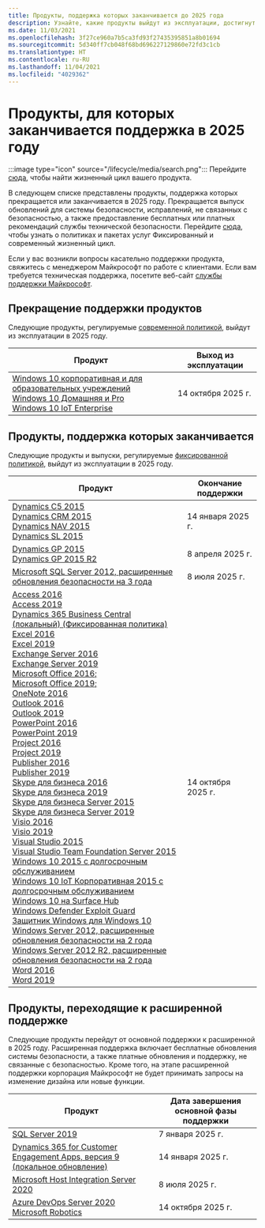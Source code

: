 ```yaml
---
title: Продукты, поддержка которых заканчивается до 2025 года
description: Узнайте, какие продукты выйдут из эксплуатации, достигнут конца поддержки или перейдут от основной поддержки к расширенной в 2025 году.
ms.date: 11/03/2021
ms.openlocfilehash: 3f27ce960a7b5ca3fd93f27435395851a8b01694
ms.sourcegitcommit: 5d340ff7cb048f68bd696227129860e72fd3c1cb
ms.translationtype: HT
ms.contentlocale: ru-RU
ms.lasthandoff: 11/04/2021
ms.locfileid: "4029362"
---
```

# <a name="products-ending-support-in-2025"></a>Продукты, для которых заканчивается поддержка в 2025 году

:::image type="icon" source="/lifecycle/media/search.png":::
Перейдите [сюда](/lifecycle/products/), чтобы найти жизненный цикл вашего продукта.

В следующем списке представлены продукты, поддержка которых прекращается или заканчивается в 2025 году. Прекращается выпуск обновлений для системы безопасности, исправлений, не связанных с безопасностью, а также предоставление бесплатных или платных рекомендаций службы технической безопасности. Перейдите [сюда](/lifecycle/overview/product-end-of-support-overview), чтобы узнать о политиках и пакетах услуг Фиксированный и современный жизненный цикл.

Если у вас возникли вопросы касательно поддержки продукта, свяжитесь с менеджером Майкрософт по работе с клиентами. Если вам требуется техническая поддержка, посетите веб-сайт [службы поддержки Майкрософт](https://support.microsoft.com/contactus/?ws=support).

## <a name="product-retirements"></a>Прекращение поддержки продуктов

Следующие продукты, регулируемые [современной политикой](/lifecycle/policies/modern), выйдут из эксплуатации в 2025 году.

| Продукт | Выход из эксплуатации |
| --- | --- |
| [Windows 10 корпоративная и для образовательных учреждений](/lifecycle/products/windows-10-enterprise-and-education?branch=live)<br>[Windows 10 Домашняя и Pro](/lifecycle/products/windows-10-home-and-pro?branch=live)<br>[Windows 10 IoT Enterprise](/lifecycle/products/windows-10-iot-enterprise?branch=live)<br> | 14 октября 2025 г. |




## <a name="products-reaching-end-of-support"></a>Продукты, поддержка которых заканчивается

Следующие продукты и выпуски, регулируемые [фиксированной политикой](/lifecycle/policies/fixed), выйдут из эксплуатации в 2025 году.

| Продукт | Окончание поддержки |
| --- | --- |
| [Dynamics C5 2015](/lifecycle/products/dynamics-c5-2015?branch=live)<br>[Dynamics CRM 2015](/lifecycle/products/dynamics-crm-2015?branch=live)<br>[Dynamics NAV 2015](/lifecycle/products/dynamics-nav-2015?branch=live)<br>[Dynamics SL 2015](/lifecycle/products/dynamics-sl-2015?branch=live)<br> | 14 января 2025 г. |
| [Dynamics GP 2015](/lifecycle/products/dynamics-gp-2015?branch=live)<br>[Dynamics GP 2015 R2](/lifecycle/products/dynamics-gp-2015-r2?branch=live)<br> | 8 апреля 2025 г. |
| [Microsoft SQL Server 2012, расширенные обновления безопасности на 3 года](/lifecycle/products/microsoft-sql-server-2012?branch=live)<br> | 8 июля 2025 г. |
| [Access 2016](/lifecycle/products/access-2016?branch=live)<br>[Access 2019](/lifecycle/products/access-2019?branch=live)<br>[Dynamics 365 Business Central (локальный) (Фиксированная политика)](/lifecycle/products/dynamics-365-business-central-onpremises-fixed-policy?branch=live)<br>[Excel 2016](/lifecycle/products/excel-2016?branch=live)<br>[Excel 2019](/lifecycle/products/excel-2019?branch=live)<br>[Exchange Server 2016](/lifecycle/products/exchange-server-2016?branch=live)<br>[Exchange Server 2019](/lifecycle/products/exchange-server-2019?branch=live)<br>[Microsoft Office 2016;](/lifecycle/products/microsoft-office-2016?branch=live)<br>[Microsoft Office 2019;](/lifecycle/products/microsoft-office-2019?branch=live)<br>[OneNote 2016](/lifecycle/products/onenote-2016?branch=live)<br>[Outlook 2016](/lifecycle/products/outlook-2016?branch=live)<br>[Outlook 2019](/lifecycle/products/outlook-2019?branch=live)<br>[PowerPoint 2016](/lifecycle/products/powerpoint-2016?branch=live)<br>[PowerPoint 2019](/lifecycle/products/powerpoint-2019?branch=live)<br>[Project 2016](/lifecycle/products/project-2016?branch=live)<br>[Project 2019](/lifecycle/products/project-2019?branch=live)<br>[Publisher 2016](/lifecycle/products/publisher-2016?branch=live)<br>[Publisher 2019](/lifecycle/products/publisher-2019?branch=live)<br>[Skype для бизнеса 2016](/lifecycle/products/skype-for-business-2016?branch=live)<br>[Skype для бизнеса 2019](/lifecycle/products/skype-for-business-2019?branch=live)<br>[Skype для бизнеса Server 2015](/lifecycle/products/skype-for-business-server-2015?branch=live)<br>[Skype для бизнеса Server 2019](/lifecycle/products/skype-for-business-server-2019?branch=live)<br>[Visio 2016](/lifecycle/products/visio-2016?branch=live)<br>[Visio 2019](/lifecycle/products/visio-2019?branch=live)<br>[Visual Studio 2015](/lifecycle/products/visual-studio-2015?branch=live)<br>[Visual Studio Team Foundation Server 2015](/lifecycle/products/visual-studio-team-foundation-server-2015?branch=live)<br>[Windows 10 2015 с долгосрочным обслуживанием](/lifecycle/products/windows-10-2015-ltsb?branch=live)<br>[Windows 10 IoT Корпоративная 2015 с долгосрочным обслуживанием](/lifecycle/products/windows-10-iot-enterprise-ltsb-2015?branch=live)<br>[Windows 10 на Surface Hub](/lifecycle/products/windows-10-on-surface-hub?branch=live)<br>[Windows Defender Exploit Guard](/lifecycle/products/windows-defender-exploit-guard?branch=live)<br>[Защитник Windows для Windows 10](/lifecycle/products/windows-defender-for-windows-10?branch=live)<br>[Windows Server 2012, расширенные обновления безопасности на 2 года](/lifecycle/products/windows-server-2012?branch=live)<br>[Windows Server 2012 R2, расширенные обновления безопасности на 2 года](/lifecycle/products/windows-server-2012-r2?branch=live)<br>[Word 2016](/lifecycle/products/word-2016?branch=live)<br>[Word 2019](/lifecycle/products/word-2019?branch=live)<br> | 14 октября 2025 г. |


## <a name="products-moving-to-extended-support"></a>Продукты, переходящие к расширенной поддержке

Следующие продукты перейдут от основной поддержки к расширенной в 2025 году. Расширенная поддержка включает бесплатные обновления системы безопасности, а также платные обновления и поддержку, не связанные с безопасностью. Кроме того, на этапе расширенной поддержки корпорация Майкрософт не будет принимать запросы на изменение дизайна или новые функции.

| Продукт | Дата завершения основной фазы поддержки |
| --- | --- |
| [SQL Server 2019](/lifecycle/products/sql-server-2019?branch=live)<br> | 7 января 2025 г. |
| [Dynamics 365 for Customer Engagement Apps, версия 9 (локальное обновление)](/lifecycle/products/dynamics-365-for-customer-engagement-apps-version-9-onpremises-update?branch=live)<br> | 14 января 2025 г. |
| [Microsoft Host Integration Server 2020](/lifecycle/products/microsoft-host-integration-server-2020?branch=live)<br> | 8 июля 2025 г. |
| [Azure DevOps Server 2020](/lifecycle/products/azure-devops-server-2020?branch=live)<br>[Microsoft Robotics](/lifecycle/products/microsoft-robotics?branch=live)<br> | 14 октября 2025 г. |
